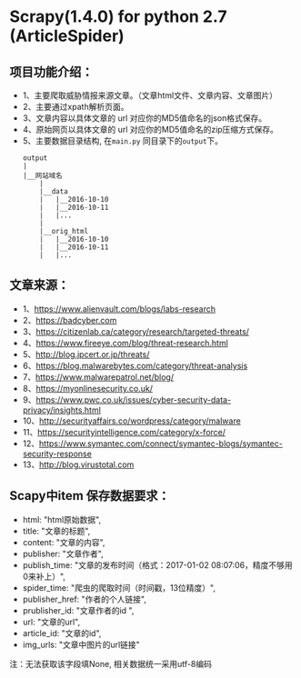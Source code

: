 # Scrapy(1.4.0) for python 2.7 (ArticleSpider)


## 项目功能介绍：
* 1、主要爬取威胁情报来源文章。（文章html文件、文章内容、文章图片）
* 2、主要通过xpath解析页面。
* 3、文章内容以具体文章的 url 对应你的MD5值命名的json格式保存。
* 4、原始网页以具体文章的 url 对应你的MD5值命名的zip压缩方式保存。
* 5、主要数据目录结构, 在`main.py` 同目录下的`output`下。
	```
	output
	|
	|__网站域名
		|
		|__data
		|	|__2016-10-10
		|	|__2016-10-11
		|	|...
		|
		|__orig_html
		|	|__2016-10-10
		|	|__2016-10-11
		|	|...
	```


## 文章来源：
* 1、https://www.alienvault.com/blogs/labs-research
* 2、https://badcyber.com
* 3、https://citizenlab.ca/category/research/targeted-threats/
* 4、https://www.fireeye.com/blog/threat-research.html
* 5、http://blog.jpcert.or.jp/threats/
* 6、https://blog.malwarebytes.com/category/threat-analysis
* 7、https://www.malwarepatrol.net/blog/
* 8、https://myonlinesecurity.co.uk/
* 9、https://www.pwc.co.uk/issues/cyber-security-data-privacy/insights.html
* 10、http://securityaffairs.co/wordpress/category/malware
* 11、https://securityintelligence.com/category/x-force/
* 12、https://www.symantec.com/connect/symantec-blogs/symantec-security-response
* 13、http://blog.virustotal.com


## Scapy中item 保存数据要求：
* html: "html原始数据",
* title: "文章的标题",
* content: "文章的内容",
* publisher: "文章作者",
* publish_time: "文章的发布时间（格式：2017-01-02 08:07:06，精度不够用0来补上）",
* spider_time: "爬虫的爬取时间（时间戳，13位精度）",
* publisher_href: "作者的个人链接",
* prublisher_id: "文章作者的id ",
* url: "文章的url",
* article_id: "文章的id",
* img_urls: "文章中图片的url链接"

注：无法获取该字段填None, 相关数据统一采用utf-8编码
